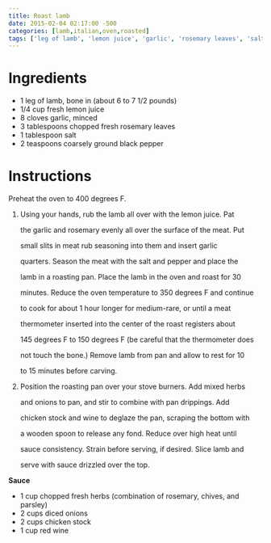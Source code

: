 ```yaml
---
title: Roast lamb
date: 2015-02-04 02:17:00 -500
categories: [lamb,italian,oven,roasted]
tags: ['leg of lamb', 'lemon juice', 'garlic', 'rosemary leaves', 'salt', 'black pepper', 'mixed herbs', 'onions', 'chicken stock', 'red wine', 'rub', 'pat', 'season', 'roast', 'reduce', 'cook', 'rest', 'carving', 'position', 'add', 'stir', 'combine', 'deglaze', 'scrape', 'release', 'strain', 'serve', 'drizzle']
---
```


# Ingredients

-   1 leg of lamb, bone in (about 6 to 7 1/2 pounds)
-   1/4 cup fresh lemon juice
-   8 cloves garlic, minced
-   3 tablespoons chopped fresh rosemary leaves
-   1 tablespoon salt
-   2 teaspoons coarsely ground black pepper



# Instructions 

Preheat the oven to 400 degrees F.

1.  Using your hands, rub the lamb all over with the lemon juice. Pat

    the garlic and rosemary evenly all over the surface of the meat. Put

    small slits in meat rub seasoning into them and insert garlic

    quarters. Season the meat with the salt and pepper and place the

    lamb in a roasting pan. Place the lamb in the oven and roast for 30

    minutes. Reduce the oven temperature to 350 degrees F and continue

    to cook for about 1 hour longer for medium-rare, or until a meat

    thermometer inserted into the center of the roast registers about

    145 degrees F to 150 degrees F (be careful that the thermometer does

    not touch the bone.) Remove lamb from pan and allow to rest for 10

    to 15 minutes before carving.

2.  Position the roasting pan over your stove burners. Add mixed herbs

    and onions to pan, and stir to combine with pan drippings. Add

    chicken stock and wine to deglaze the pan, scraping the bottom with

    a wooden spoon to release any fond. Reduce over high heat until

    sauce consistency. Strain before serving, if desired. Slice lamb and

    serve with sauce drizzled over the top.



**Sauce**

-   1 cup chopped fresh herbs (combination of rosemary, chives, and parsley)
-   2 cups diced onions
-   2 cups chicken stock
-   1 cup red wine
